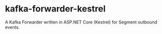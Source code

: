 # kafka-forwarder-kestrel
A Kafka Forwarder written in ASP.NET Core (Kestrel) for Segment outbound events.
